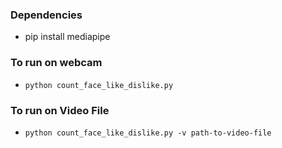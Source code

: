### Dependencies
- pip install mediapipe

### To run on webcam
- `python count_face_like_dislike.py`

### To run on Video File
- `python count_face_like_dislike.py -v path-to-video-file`